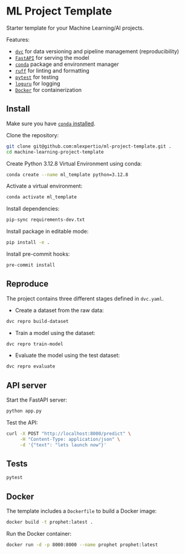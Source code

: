 # ML Project Template

Starter template for your Machine Learning/AI projects.

Features:

- [`dvc`](https://dvc.org/) for data versioning and pipeline management (reproducibility)
- [`FastAPI`](https://fastapi.tiangolo.com/) for serving the model
- [`conda`](https://docs.conda.io/projects/conda/en/stable/index.html) package and environment manager
- [`ruff`](https://docs.astral.sh/ruff/) for linting and formatting
- [`pytest`](https://docs.pytest.org/en/stable/) for testing
- [`loguru`](https://loguru.readthedocs.io/en/stable/) for logging
- [`Docker`](https://www.docker.com/) for containerization


## Install

Make sure you have [`conda` installed](https://docs.conda.io/projects/conda/en/stable/user-guide/install/index.html).

Clone the repository:

```bash
git clone git@github.com:mlexpertio/ml-project-template.git .
cd machine-learning-project-template
```

Create Python 3.12.8 Virtual Environment using conda:

```bash
conda create --name ml_template python=3.12.8
```

Activate a virtual environment:

```bash
conda activate ml_template
```

Install dependencies:

```bash
pip-sync requirements-dev.txt
```

Install package in editable mode:

```bash
pip install -e .
```

Install pre-commit hooks:

```bash
pre-commit install
```

## Reproduce

The project contains three different stages defined in `dvc.yaml`.

- Create a dataset from the raw data:

```bash
dvc repro build-dataset
```

- Train a model using the dataset:

```bash
dvc repro train-model
```

- Evaluate the model using the test dataset:

```bash
dvc repro evaluate
```

## API server

Start the FastAPI server:

```bash
python app.py
```

Test the API:

```bash
curl -X POST "http://localhost:8000/predict" \
     -H "Content-Type: application/json" \
     -d '{"text": "lets launch now"}'
```

## Tests

```bash
pytest
```

## Docker

The template includes a `Dockerfile` to build a Docker image:

```bash
docker build -t prophet:latest .
```

Run the Docker container:

```bash
docker run -d -p 8000:8000 --name prophet prophet:latest
```
